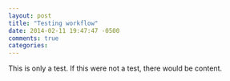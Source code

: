 ```yaml
---
layout: post
title: "Testing workflow"
date: 2014-02-11 19:47:47 -0500
comments: true
categories: 
---
```

This is only a test. If this were not a test, there would be content.
